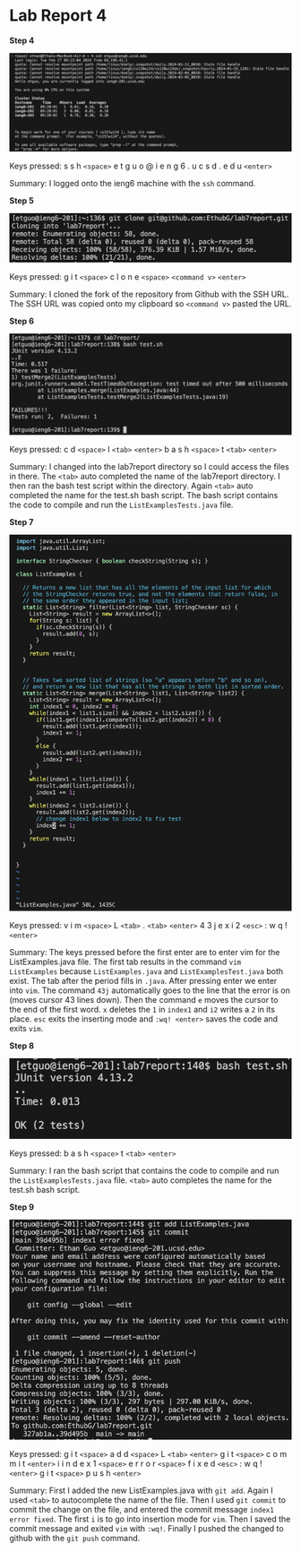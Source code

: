 # Lab Report 4

**Step 4**

![image one](Screen%20Shot%202024-02-27%20at%209.24.55%20AM.png)

Keys pressed: s s h `<space>` e t g u o @ i e n g 6 . u c s d . e d u `<enter>`

Summary: I logged onto the ieng6 machine with the `ssh` command. 

**Step 5**

![image two](Screen%20Shot%202024-02-27%20at%205.01.44%20PM.png)

Keys pressed: g i t `<space>` c l o n e `<space>` `<command v>` `<enter>`

Summary: I cloned the fork of the repository from Github with the SSH URL. The SSH URL was copied onto my clipboard so `<command v>` pasted the URL. 

**Step 6**

![image three](Screen%20Shot%202024-02-27%20at%205.07.12%20PM.png)

Keys pressed: c d `<space>` l `<tab>` `<enter>` b a s h `<space>` t `<tab>` `<enter>`

Summary: I changed into the lab7report directory so I could access the files in there. The `<tab>` auto completed the name of the lab7report directory. I then ran the bash test script within the directory. Again `<tab>` auto completed the name for the test.sh bash script. The bash script contains the code to compile and run the `ListExamplesTests.java` file.

**Step 7**

![image four](Screen%20Shot%202024-02-27%20at%205.16.22%20PM.png)

Keys pressed: v i m `<space>` L `<tab>` . `<tab>` `<enter>` 4 3 j e x i 2 `<esc>` : w q ! `<enter>`

Summary: The keys pressed before the first enter are to enter vim for the ListExamples.java file. The first tab results in the command `vim ListExamples` because `ListExamples.java` and `ListExamplesTest.java` both exist. The tab after the period fills in `.java`. After pressing enter we enter into `vim`. The command `43j` automatically goes to the line that the error is on (moves cursor 43 lines down). Then the command `e` moves the cursor to the end of the first word. `x` deletes the `1` in `index1` and `i2` writes a `2` in its place. `esc` exits the inserting mode and `:wq! <enter>` saves the code and exits `vim`. 

**Step 8**

![image five](Screen%20Shot%202024-02-27%20at%205.23.19%20PM.png)

Keys pressed: b a s h `<space>` t `<tab>` `<enter>`

Summary: I ran the bash script that contains the code to compile and run the `ListExamplesTests.java` file. `<tab>` auto completes the name for the test.sh bash script.

**Step 9**

![image six](Screen%20Shot%202024-02-27%20at%205.31.18%20PM.png)

Keys pressed: g i t `<space>` a d d `<space>` L `<tab>` `<enter>` g i t `<space>` c o m m i t `<enter>` i i n d e x 1 `<space>` e r r o r `<space>` f i x e d `<esc>` : w q ! `<enter>` g i t `<space>` p u s h `<enter>`

Summary: First I added the new ListExamples.java with `git add`. Again I used `<tab>` to autocomplete the name of the file. Then I used `git commit` to commit the change on the file, and entered the commit message `index1 error fixed`. The first `i` is to go into insertion mode for `vim`. Then I saved the commit message and exited `vim` with `:wq!`. Finally I pushed the changed to github with the `git push` command.
